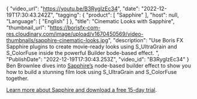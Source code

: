 {
"video_url": "https://youtu.be/B3RygIzEc34",
  "date": "2022-12-19T17:30:43.242Z",
  "tagging": {
    "product": [
      "Sapphire"
    ],
    "host": null,
    "Language": [
      "English"
    ]
  },
  "title": "Cinematic Looks with Sapphire",
  "thumbnail_url": "https://borisfx-com-res.cloudinary.com/image/upload/v1670450569/video-thumbnails/sapphire-cinematic-looks.jpg",
  "description": "Use Boris FX Sapphire plugins to create movie-ready looks using S_UltraGrain and S_ColorFuse inside the powerful Builder bode-based effect. ",
  "PublishDate": "2022-12-19T17:30:43.253Z",
  "video_id": "B3RygIzEc34"
}
Ben Brownlee dives into <a href="https://borisfx.com/products/sapphire/?collection=sapphire&product=sapphire&host=adobe-and-ofx&purchase-options=annual-subscription" target="_blank"> Sapphire’s</a> node-based builder effect to show you how to build a stunning film look using S_UltraGrain and S_ColorFuse together.

<a href="https://vfx.borisfx.com/sapphire-free-trial" target= "_blank">Learn more about Sapphire and download a free 15-day trial</a>.